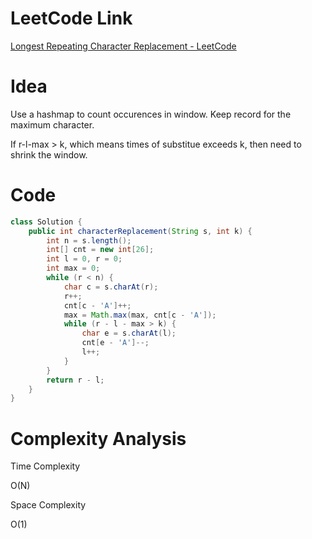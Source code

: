# LeetCode Link

[Longest Repeating Character Replacement - LeetCode](https://leetcode.com/problems/longest-repeating-character-replacement/)

# Idea

Use a hashmap to count occurences in window. Keep record for the maximum character.

If r-l-max > k, which means times of substitue exceeds k, then need to shrink the window.

# Code

```java
class Solution {
    public int characterReplacement(String s, int k) {
        int n = s.length();
        int[] cnt = new int[26];
        int l = 0, r = 0;
        int max = 0;
        while (r < n) {
            char c = s.charAt(r);
            r++;
            cnt[c - 'A']++;
            max = Math.max(max, cnt[c - 'A']);
            while (r - l - max > k) {
                char e = s.charAt(l);
                cnt[e - 'A']--;
                l++;
            }
        }
        return r - l;
    }
}
```

# Complexity Analysis

Time Complexity

O(N)

Space Complexity

O(1)
